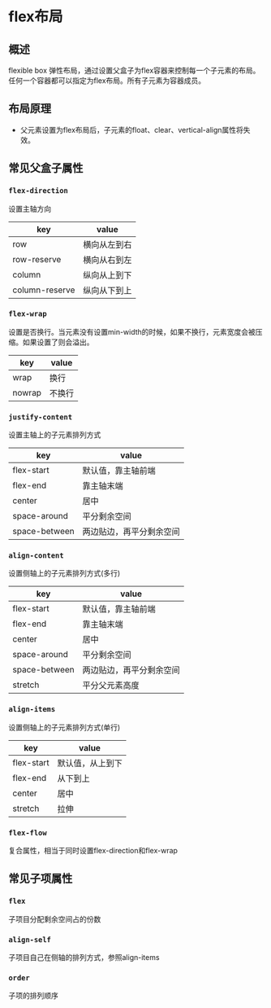 # flex布局

## 概述

flexible box 弹性布局，通过设置父盒子为flex容器来控制每一个子元素的布局。任何一个容器都可以指定为flex布局。所有子元素为容器成员。

## 布局原理

- 父元素设置为flex布局后，子元素的float、clear、vertical-align属性将失效。

## 常见父盒子属性

### ``flex-direction``

设置主轴方向

| key            | value        |
| -------------- | ------------ |
| row            | 横向从左到右 |
| row-reserve    | 横向从右到左 |
| column         | 纵向从上到下 |
| column-reserve | 纵向从下到上 |

### ``flex-wrap``

设置是否换行。当元素没有设置min-width的时候，如果不换行，元素宽度会被压缩。如果设置了则会溢出。

| key    | value  |
| ------ | ------ |
| wrap   | 换行   |
| nowrap | 不换行 |

### ``justify-content``

设置主轴上的子元素排列方式

| key           | value                    |
| ------------- | ------------------------ |
| flex-start    | 默认值，靠主轴前端       |
| flex-end      | 靠主轴末端               |
| center        | 居中                     |
| space-around  | 平分剩余空间             |
| space-between | 两边贴边，再平分剩余空间 |

### ``align-content``

设置侧轴上的子元素排列方式(多行)

| key           | value                    |
| ------------- | ------------------------ |
| flex-start    | 默认值，靠主轴前端       |
| flex-end      | 靠主轴末端               |
| center        | 居中                     |
| space-around  | 平分剩余空间             |
| space-between | 两边贴边，再平分剩余空间 |
| stretch       | 平分父元素高度           |

### ``align-items``

设置侧轴上的子元素排列方式(单行)

| key        | value            |
| ---------- | ---------------- |
| flex-start | 默认值，从上到下 |
| flex-end   | 从下到上         |
| center     | 居中             |
| stretch    | 拉伸             |

### ``flex-flow``

复合属性，相当于同时设置flex-direction和flex-wrap

## 常见子项属性

### ``flex``

子项目分配剩余空间占的份数

### ``align-self``

子项目自己在侧轴的排列方式，参照align-items

### ``order``

子项的排列顺序